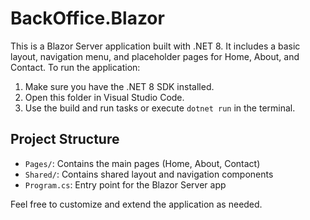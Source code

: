 # BackOffice.Blazor

This is a Blazor Server application built with .NET 8. It includes a basic layout, navigation menu, and placeholder pages for Home, About, and Contact. To run the application:

1. Make sure you have the .NET 8 SDK installed.
2. Open this folder in Visual Studio Code.
3. Use the build and run tasks or execute `dotnet run` in the terminal.

## Project Structure
- `Pages/`: Contains the main pages (Home, About, Contact)
- `Shared/`: Contains shared layout and navigation components
- `Program.cs`: Entry point for the Blazor Server app

Feel free to customize and extend the application as needed.
